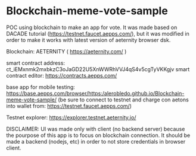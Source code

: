 # Blockchain-meme-vote-sample

POC using blockchain to make an app for vote.
It was made based on DACADE tutorial (https://testnet.faucet.aepps.com/), but it was modified in order to make it works with latest version of aeternity browser dsk.


Blockchain: AETERNITY ( https://aeternity.com/ )

smart contract address: ct_iEMxnmk2mxbkzC3oJaGD22U5XnWWRhVVJ4qS4v5cgTyVKKgjv
smart contract editor: https://contracts.aepps.com/

base app for mobile testing: https://base.aepps.com/browser/https:/alerobledo.github.io/Blockchain-meme-vote-sample/
(be sure to connect to testnet and charge con aetons into wallet from: https://testnet.faucet.aepps.com/)

Testnet explorer: https://explorer.testnet.aeternity.io/


DISCLAIMER:
  UI was made only with client (no backend server) because the pourpose of this app is to focus on blockchain connection.
  It should be made a backend (nodejs, etc) in order to not store credentials in browser client.
